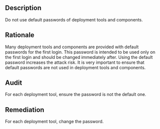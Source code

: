 ## Description

Do not use default passwords of deployment tools and components.

## Rationale

Many deployment tools and components are provided with default passwords for the first login. This password is intended to be used only on the first login and should be changed immediately after. Using the default password increases the attack risk. It is very important to ensure that default passwords are not used in deployment tools and components.

## Audit

For each deployment tool, ensure the password is not the default one.

## Remediation

For each deployment tool, change the password.
